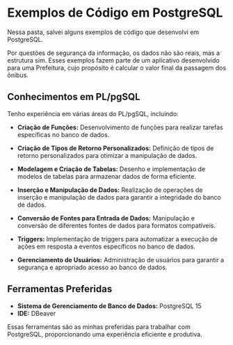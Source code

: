 # Exemplos de Código em PostgreSQL
Nessa pasta, salvei alguns exemplos de código que desenvolvi em PostgreSQL. 

Por questões de segurança da informação, os dados não são reais, mas a estrutura sim. Esses exemplos fazem parte de um aplicativo desenvolvido para uma Prefeitura, cujo propósito é calcular o valor final da passagem dos ônibus.

## Conhecimentos em PL/pgSQL
Tenho experiência em várias áreas do PL/pgSQL, incluindo:

- **Criação de Funções:** Desenvolvimento de funções para realizar tarefas específicas no banco de dados.

- **Criação de Tipos de Retorno Personalizados:** Definição de tipos de retorno personalizados para otimizar a manipulação de dados.

- **Modelagem e Criação de Tabelas:** Desenho e implementação de modelos de tabelas para armazenar dados de forma eficiente.

- **Inserção e Manipulação de Dados:** Realização de operações de inserção e manipulação de dados para garantir a integridade do banco de dados.

- **Conversão de Fontes para Entrada de Dados:** Manipulação e conversão de diferentes fontes de dados para formatos compatíveis.

- **Triggers:** Implementação de triggers para automatizar a execução de ações em resposta a eventos específicos no banco de dados.

- **Gerenciamento de Usuários:** Administração de usuários para garantir a segurança e apropriado acesso ao banco de dados.

## Ferramentas Preferidas

- **Sistema de Gerenciamento de Banco de Dados:** PostgreSQL 15
- **IDE:** DBeaver

Essas ferramentas são as minhas preferidas para trabalhar com PostgreSQL, proporcionando uma experiência eficiente e produtiva.
